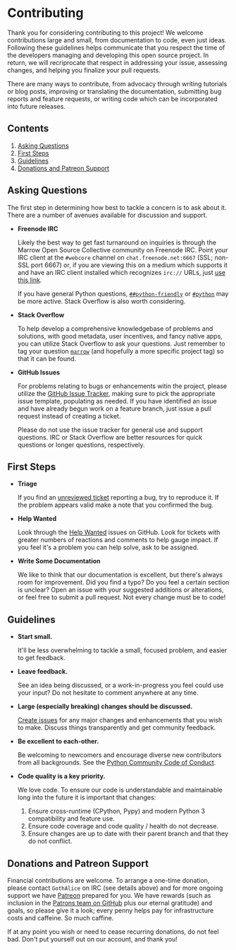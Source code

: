 # Contributing

Thank you for considering contributing to this project! We welcome contributions large and small, from documentation to code, even just ideas. Following these guidelines helps communicate that you respect the time of the developers managing and developing this open source project. In return, we will recriprocate that respect in addressing your issue, assessing changes, and helping you finalize your pull requests.

There are many ways to contribute, from advocacy through writing tutorials or blog posts, improving or translating the documentation, submitting bug reports and feature requests, or writing code which can be incorporated into future releases.

## Contents

1. [Asking Questions](#asking-questions)
2. [First Steps](#first-steps)
3. [Guidelines](#guidelines)
4. [Donations and Patreon Support](#donations-and-patreon-support)


## Asking Questions

The first step in determining how best to tackle a concern is to ask about it. There are a number of avenues available for discussion and support.

* **Freenode IRC**

  Likely the best way to get fast turnaround on inquiries is through the Marrow Open Source Collective community on Freenode IRC.  Point your IRC client at the `#webcore` channel on `chat.freenode.net:6667` (SSL; non-SSL port 6667) or, if you are viewing this on a medium which supports it and have an IRC client installed which recognizes `irc://` URLs, just [use this link](irc://chat.freenode.net:6667/%23webcore).

  If you have general Python questions, [`##python-friendly`](irc://chat.freenode.net:6667/%23%23python-friendly) or [`#python`](irc://chat.freenode.net:6667/%23python) may be more active. Stack Overflow is also worth considering.

* **Stack Overflow**

  To help develop a comprehensive knowledgebase of problems and solutions, with good metadata, user incentives, and fancy native apps, you can utilize Stack Overflow to ask your questions.  Just remember to tag your question [`marrow`](http://stackoverflow.com/questions/tagged/marrow) (and hopefully a more specific project tag) so that it can be found.

* **GitHub Issues**

  For problems relating to bugs or enhancements witin the project, please utilize the [GitHub Issue Tracker](https://github.com/marrow/bcp47/issues), making sure to pick the appropriate issue template, populating as needed.  If you have identified an issue and have already begun work on a feature branch, just issue a pull request instead of creating a ticket.

  Please do not use the issue tracker for general use and support questions.  IRC or Stack Overflow are better resources for quick questions or longer questions, respectively.


## First Steps

* **Triage**

  If you find an [unreviewed ticket](https://github.com/marrow/bcp47/labels/org:triage) reporting a bug, try to reproduce it. If the problem appears valid make a note that you confirmed the bug.

* **Help Wanted**

  Look through the [Help Wanted](https://github.com/marrow/bcp47/labels/org:help-wanted) issues on GitHub. Look for tickets with greater numbers of reactions and comments to help gauge impact. If you feel it's a problem you can help solve, ask to be assigned.

* **Write Some Documentation**

  We like to think that our documentation is excellent, but there's always room for improvement. Did you find a typo? Do you feel a certain section is unclear? Open an issue with your suggested additions or alterations, or feel free to submit a pull request. Not every change must be to code!


## Guidelines

* **Start small.**

  It'll be less overwhelming to tackle a small, focused problem, and easier to get feedback.

* **Leave feedback.**

  See an idea being discussed, or a work-in-progress you feel could use your input? Do not hesitate to comment anywhere at any time.

* **Large (especially breaking) changes should be discussed.**

  [Create issues](https://github.com/marrow/bcp47/issues/new) for any major changes and enhancements that you wish to make. Discuss things transparently and get community feedback.

* **Be excellent to each-other.**

  Be welcoming to newcomers and encourage diverse new contributors from all backgrounds. See the [Python Community Code of Conduct](https://www.python.org/psf/codeofconduct/).

* **Code quality is a key priority.**

  We love code. To ensure our code is understandable and maintainable long into the future it is important that changes:

  1. Ensure cross-runtime (CPython, Pypy) and modern Python 3 compatibility and feature use.
  2. Ensure code coverage and code quality / health do not decrease.
  3. Ensure changes are up to date with their parent branch and that they do not conflict.


## Donations and Patreon Support

Financial contributions are welcome. To arrange a one-time donation, please contact `GothAlice` on IRC (see details above) and for more ongoing support we have [Patreon](https://www.patreon.com/GothAlice) prepared for you. We have rewards (such as inclusion in the [Patrons team on GitHub](https://github.com/orgs/marrow/teams/patrons) plus our eternal gratitude) and goals, so please give it a look; every penny helps pay for infrastructure costs and caffeine. So much caffine.

If at any point you wish or need to cease recurring donations, do not feel bad. Don't put yourself out on our account, and thank you!
